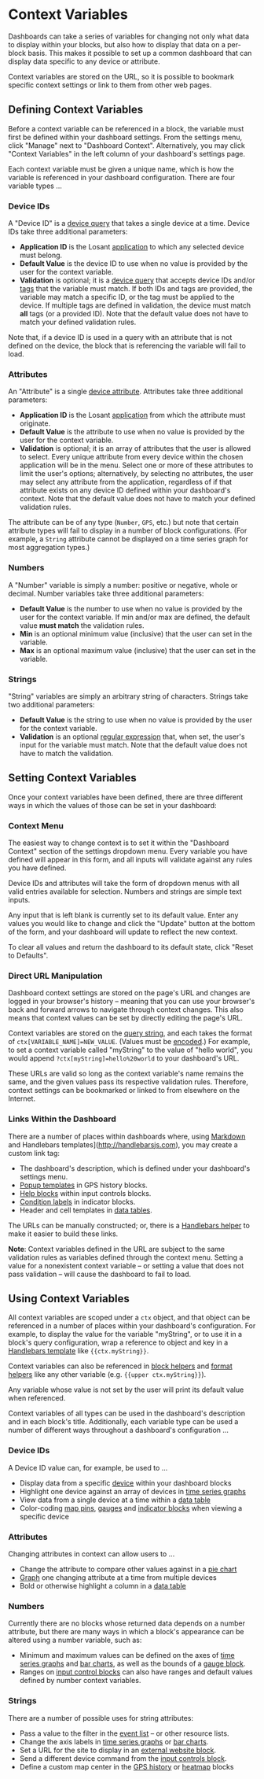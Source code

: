 # Context Variables

Dashboards can take a series of variables for changing not only what data to display within your blocks, but also how to display that data on a per-block basis. This makes it possible to set up a common dashboard that can display data specific to any device or attribute.

Context variables are stored on the URL, so it is possible to bookmark specific context settings or link to them from other web pages.

## Defining Context Variables

Before a context variable can be referenced in a block, the variable must first be defined within your dashboard settings. From the settings menu, click "Manage" next to "Dashboard Context". Alternatively, you may click "Context Variables" in the left column of your dashboard's settings page.

Each context variable must be given a unique name, which is how the variable is referenced in your dashboard configuration. There are four variable types ...

### Device IDs

A "Device ID" is a [device query](/devices/device-queries/) that takes a single device at a time. Device IDs take three additional parameters:

*   **Application ID** is the Losant [application](/applications/overview) to which any selected device must belong.
*   **Default Value** is the device ID to use when no value is provided by the user for the context variable.
*   **Validation** is optional; it is a [device query](/devices/device-queries/) that accepts device IDs and/or [tags](/devices/overview/#device-tags) that the variable must match. If both IDs and tags are provided, the variable may match a specific ID, or the tag must be applied to the device. If multiple tags are defined in validation, the device must match **all** tags (or a provided ID). Note that the default value does not have to match your defined validation rules.

Note that, if a device ID is used in a query with an attribute that is not defined on the device, the block that is referencing the variable will fail to load.

### Attributes

An "Attribute" is a single [device attribute](/devices/overview/#device-attributes). Attributes take three additional parameters:

*   **Application ID** is the Losant [application](/applications/overview) from which the attribute must originate.
*   **Default Value** is the attribute to use when no value is provided by the user for the context variable.
*   **Validation** is optional; it is an array of attributes that the user is allowed to select. Every unique attribute from every device within the chosen application will be in the menu. Select one or more of these attributes to limit the user's options; alternatively, by selecting no attributes, the user may select any attribute from the application, regardless of if that attribute exists on any device ID defined within your dashboard's context. Note that the default value does not have to match your defined validation rules.

The attribute can be of any type (`Number`, `GPS`, etc.) but note that certain attribute types will fail to display in a number of block configurations. (For example, a `String` attribute cannot be displayed on a time series graph for most aggregation types.)

### Numbers

A "Number" variable is simply a number: positive or negative, whole or decimal. Number variables take three additional parameters:

*   **Default Value** is the number to use when no value is provided by the user for the context variable. If min and/or max are defined, the default value **must match** the validation rules.
*   **Min** is an optional minimum value (inclusive) that the user can set in the variable.
*   **Max** is an optional maximum value (inclusive) that the user can set in the variable.

### Strings

"String" variables are simply an arbitrary string of characters. Strings take two additional parameters:

*   **Default Value** is the string to use when no value is provided by the user for the context variable.
*   **Validation** is an optional [regular expression](https://developer.mozilla.org/en-US/docs/Web/JavaScript/Guide/Regular_Expressions) that, when set, the user's input for the variable must match. Note that the default value does not have to match the validation.

## Setting Context Variables

Once your context variables have been defined, there are three different ways in which the values of those can be set in your dashboard:

### Context Menu

The easiest way to change context is to set it within the "Dashboard Context" section of the settings dropdown menu. Every variable you have defined will appear in this form, and all inputs will validate against any rules you have defined.

Device IDs and attributes will take the form of dropdown menus with all valid entries available for selection. Numbers and strings are simple text inputs.

Any input that is left blank is currently set to its default value. Enter any values you would like to change and click the "Update" button at the bottom of the form, and your dashboard will update to reflect the new context.

To clear all values and return the dashboard to its default state, click "Reset to Defaults".

### Direct URL Manipulation

Dashboard context settings are stored on the page's URL and changes are logged in your browser's history – meaning that you can use your browser's back and forward arrows to navigate through context changes. This also means that context values can be set by directly editing the page's URL.

Context variables are stored on the [query string](https://en.wikipedia.org/wiki/Query_string), and each takes the format of `ctx[VARIABLE_NAME]=NEW_VALUE`. (Values must be [encoded](https://developer.mozilla.org/en-US/docs/Web/JavaScript/Reference/Global_Objects/encodeURIComponent).) For example, to set a context variable called "myString" to the value of "hello world", you would append `?ctx[myString]=hello%20world` to your dashboard's URL.

These URLs are valid so long as the context variable's name remains the same, and the given values pass its respective validation rules. Therefore, context settings can be bookmarked or linked to from elsewhere on the Internet.

### Links Within the Dashboard

There are a number of places within dashboards where, using [Markdown](https://daringfireball.net/projects/markdown/syntax) and Handlebars templates](http://handlebarsjs.com), you may create a custom link tag:

*   The dashboard's description, which is defined under your dashboard's settings menu.
*   [Popup templates](/dashboards/gps-history/#popup-style-configuration) in GPS history blocks.
*   [Help blocks](/dashboards/input-controls/#help-blocks) within input controls blocks.
*   [Condition labels](/dashboards/indicator/#conditions) in indicator blocks.
*   Header and cell templates in [data tables](/dashboards/data-table/).

The URLs can be manually constructed; or, there is a [Handlebars helper](/workflows/accessing-payload-data/#string-templates) to make it easier to build these links.

**Note**: Context variables defined in the URL are subject to the same validation rules as variables defined through the context menu. Setting a value for a nonexistent context variable – or setting a value that does not pass validation – will cause the dashboard to fail to load.

## Using Context Variables

All context variables are scoped under a `ctx` object, and that object can be referenced in a number of places within your dashboard's configuration. For example, to display the value for the variable "myString", or to use it in a block's query configuration, wrap a reference to object and key in a [Handlebars template](http://handlebarsjs.com) like `{{ctx.myString}}`.

Context variables can also be referenced in [block helpers](/workflows/accessing-payload-data/#conditional-block-helpers) and [format helpers](/workflows/accessing-payload-data/#format-helpers) like any other variable (e.g. `{{upper ctx.myString}}`).

Any variable whose value is not set by the user will print its default value when referenced.

Context variables of all types can be used in the dashboard's description and in each block's title. Additionally, each variable type can be used a number of different ways throughout a dashboard's configuration ...

### Device IDs

A Device ID value can, for example, be used to ...

*   Display data from a specific [device](/devices/overview) within your dashboard blocks
*   Highlight one device against an array of devices in [time series graphs](/dashboards/time-series-graph/)
*   View data from a single device at a time within a [data table](/dashboards/data-table/)
*   Color-coding [map pins](/dashboards/gps-history/#advanced-pin-style-configuration), [gauges](/dashboards/gauge/#conditional-gauge-colors) and [indicator blocks](/dashboards/indicator/#conditions) when viewing a specific device

### Attributes

Changing attributes in context can allow users to ...

*   Change the attribute to compare other values against in a [pie chart](/dashboards/pie-chart/)
*   [Graph](/dashboards/time-series-graph/) one changing attribute at a time from multiple devices
*   Bold or otherwise highlight a column in a [data table](/dashboards/data-table/)

### Numbers

Currently there are no blocks whose returned data depends on a number attribute, but there are many ways in which a block's appearance can be altered using a number variable, such as:

*   Minimum and maximum values can be defined on the axes of [time series graphs](/dashboards/time-series-graph) and [bar charts](/dashboards/bar-charts), as well as the bounds of a [gauge block](/dashboards/gauge).
*   Ranges on [input control blocks](/dashboards/input-controls/#range-inputs) can also have ranges and default values defined by number context variables.

### Strings

There are a number of possible uses for string attributes:

*   Pass a value to the filter in the [event list](/dashboards/event-list) – or other resource lists.
*   Change the axis labels in [time series graphs](/dashboards/time-series-graph) or [bar charts](/dashboards/bar-charts).
*   Set a URL for the site to display in an [external website block](/dashboards/external-website/).
*   Send a different device command from the [input controls block](/dashboards/input-controls/#button-triggers).
*   Define a custom map center in the [GPS history](/dashboards/gps-history/#default-viewport) or [heatmap](/dashboards/gps-heatmap/#default-viewport) blocks
